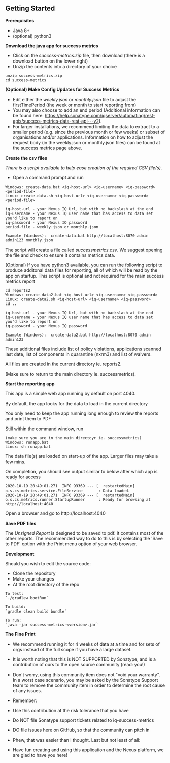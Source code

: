 
## Getting Started

**Prerequisites**
  * Java 8+
  * (optional) python3
  
**Download the java app for success metrics**
  * Click on the *success-metrics.zip* file, then download (there is a download button on the lower right)
  * Unzip the contents into a directory of your choice

```
unzip success-metrics.zip
cd success-metrics
```

**(Optional) Make Config Updates for Success Metrics**

 * Edit either the *weekly.json* or *monthly.json* file to adjust the firstTimePeriod (the week or month to start reporting from) 
 * You may also choose to add an end period (Additional information can be found here: https://help.sonatype.com/iqserver/automating/rest-apis/success-metrics-data-rest-api---v2).
 * For larger installations, we recommend limiting the data to extract to a smaller period (e.g. since the previous month or few weeks) or subset of organisations and/or applications. Information on how to adjust the request body (in the weekly.json or monthly.json files) can be found at the success metrics page above.

**Create the csv files**

*There is a script available to help ease creation of the required CSV file(s).*
 
 * Open a command prompt and run 

```
Windows: create-data.bat <iq-host-url> <iq-username> <iq-password> <period-file>
Linux: create-data.sh <iq-host-url> <iq-username> <iq-password> <period-file>

iq-host-url - your Nexus IQ Url, but with no backslash at the end
iq-username - your Nexus IQ user name that has access to data set you'd like to report on
iq-password - your Nexus IQ password
period-file - weekly.json or monthly.json

Example (Windows):  create-data.bat http://localhost:8070 admin admin123 monthly.json
```

The script will create a file called *successmetrics.csv*. We suggest opening the file and check to ensure it contains metrics data.

(Optional) 
If you have python3 available, you can run the following script to produce additonal data files for reporting, all of which will be read by the app on startup.
This script is optional and not required for the main success metrics report
```
cd reports2
Windows: create-data2.bat <iq-host-url> <iq-username> <iq-password>
Linux: create-data2.sh <iq-host-url> <iq-username> <iq-password>
cd ..

iq-host-url - your Nexus IQ Url, but with no backslash at the end
iq-username - your Nexus IQ user name that has access to data set you'd like to report on
iq-password - your Nexus IQ password

Example (Windows):  create-data2.bat http://localhost:8070 admin admin123
```

These additional files include list of policy violations, applications scanned last date, list of components in quarantine (nxrm3) and list of waivers.

All files are created in the current directory ie. reports2.

(Make sure to return to the main directory ie. successmetrics).


**Start the reporting app**
   
   This app is a simple web app running by default on port 4040. 
   
   By default, the app looks for the data to load in the current directory

   You only need to keep the app running long enough to review the reports and print them to PDF

   Still within the command window, run
```
(make sure you are in the main directoyr ie. successmetrics)
Windows: runapp.bat 
Linux: sh runapp.bat
```

The data file(s) are loaded on start-up of the app. Larger files may take a few mins.

On completion, you should see output similar to below after which app is ready for access

```
2020-10-19 20:49:01.271  INFO 93369 --- [  restartedMain] o.s.cs.metrics.service.FileService       : Data loaded.
2020-10-19 20:49:01.271  INFO 93369 --- [  restartedMain] o.s.cs.metrics.runner.StartupRunner      : Ready for browsing at http://localhost:4040
```

Open a browser and go to http://localhost:4040

**Save PDF files**

The *Unsigned Report* is designed to be saved to pdf. It contains most of the other reports. The recommended way to do to this is by selecting the 'Save to PDF' option with the Print menu option of your web browser.

**Development**

Should you wish to edit the source code: 

  * Clone the repository
  * Make your changes
  * At the root directory of the repo
```
To test:
`./gradlew bootRun`

To build:
`gradle clean build bundle`

To run:
`java -jar success-metrics-<version>.jar`
```

**The Fine Print**
* We recommend running it for 4 weeks of data at a time and for sets of orgs instead of the full scope if you have a large dataset.
* It is worth noting that this is NOT SUPPORTED by Sonatype, and is a contribution of ours to the open source community (read: you!)

* Don't worry, using this community item does not "void your warranty". In a worst case scenario, you may be asked by the Sonatype Support team to remove the community item in order to determine the root cause of any issues.

* Remember:

* Use this contribution at the risk tolerance that you have
* Do NOT file Sonatype support tickets related to iq-success-metrics
* DO file issues here on GitHub, so that the community can pitch in
* Phew, that was easier than I thought. Last but not least of all:

* Have fun creating and using this application and the Nexus platform, we are glad to have you here!

